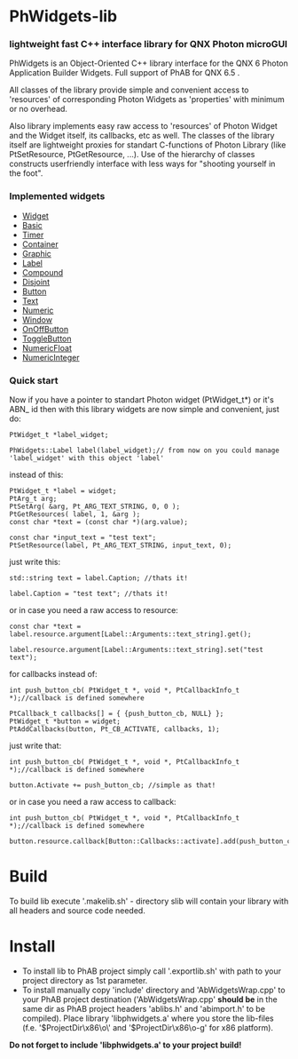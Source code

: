 # PhWidgets-lib
### lightweight fast C++ interface library for QNX Photon microGUI


PhWidgets is an Object-Oriented C++ library interface for the QNX 6 Photon Application Builder Widgets. Full support of PhAB for QNX 6.5 .

All classes of the library provide simple and convenient access to 'resources' of corresponding Photon Widgets as 'properties' with minimum or no overhead. 

Also library implements easy raw access to 'resources' of Photon Widget and the Widget itself, its callbacks, etc as well. The classes of the library itself are lightweight proxies for standart C-functions of Photon Library (like PtSetResource, PtGetResource, ...). Use of the hierarchy of classes constructs userfriendly interface with less ways for "shooting yourself in the foot".

### Implemented widgets ###

* [Widget](https://oktonion.github.io/PhWidgets-lib/html/class_ph_widgets_1_1_widget.html)
* [Basic](https://oktonion.github.io/PhWidgets-lib/html/class_ph_widgets_1_1_basic.html)
* [Timer](https://oktonion.github.io/PhWidgets-lib/html/class_ph_widgets_1_1_timer.html)
* [Container](https://oktonion.github.io/PhWidgets-lib/html/class_ph_widgets_1_1_container.html)
* [Graphic](https://oktonion.github.io/PhWidgets-lib/html/class_ph_widgets_1_1_graphic.html)
* [Label](https://oktonion.github.io/PhWidgets-lib/html/class_ph_widgets_1_1_label.html)
* [Compound](https://oktonion.github.io/PhWidgets-lib/html/class_ph_widgets_1_1_compound.html)
* [Disjoint](https://oktonion.github.io/PhWidgets-lib/html/class_ph_widgets_1_1_disjoint.html)
* [Button](https://oktonion.github.io/PhWidgets-lib/html/class_ph_widgets_1_1_button.html)
* [Text](https://oktonion.github.io/PhWidgets-lib/html/class_ph_widgets_1_1_text.html)
* [Numeric](https://oktonion.github.io/PhWidgets-lib/html/class_ph_widgets_1_1_numeric.html)
* [Window](https://oktonion.github.io/PhWidgets-lib/html/class_ph_widgets_1_1_window.html)
* [OnOffButton](https://oktonion.github.io/PhWidgets-lib/html/class_ph_widgets_1_1_on_off_button.html)
* [ToggleButton](https://oktonion.github.io/PhWidgets-lib/html/class_ph_widgets_1_1_toggle_button.html)
* [NumericFloat](https://oktonion.github.io/PhWidgets-lib/html/class_ph_widgets_1_1_numeric_float.html)
* [NumericInteger](https://oktonion.github.io/PhWidgets-lib/html/class_ph_widgets_1_1_numeric_integer.html)

### Quick start ###

Now if you have a pointer to standart Photon widget (PtWidget_t*) or it's ABN_ id then with this library widgets are now simple and convenient, just do:
```
PtWidget_t *label_widget;

PhWidgets::Label label(label_widget);// from now on you could manage 'label_widget' with this object 'label'
```

instead of this:
```
PtWidget_t *label = widget;
PtArg_t arg;
PtSetArg( &arg, Pt_ARG_TEXT_STRING, 0, 0 );
PtGetResources( label, 1, &arg );
const char *text = (const char *)(arg.value);

const char *input_text = "test text";
PtSetResource(label, Pt_ARG_TEXT_STRING, input_text, 0);
```

just write this:
```
std::string text = label.Caption; //thats it!

label.Caption = "test text"; //thats it!
```

or in case you need a raw access to resource:
```
const char *text = label.resource.argument[Label::Arguments::text_string].get();

label.resource.argument[Label::Arguments::text_string].set("test text");
```

for callbacks instead of:
```
int push_button_cb( PtWidget_t *, void *, PtCallbackInfo_t *);//callback is defined somewhere

PtCallback_t callbacks[] = { {push_button_cb, NULL} };
PtWidget_t *button = widget;
PtAddCallbacks(button, Pt_CB_ACTIVATE, callbacks, 1);
```

just write that:
```
int push_button_cb( PtWidget_t *, void *, PtCallbackInfo_t *);//callback is defined somewhere

button.Activate += push_button_cb; //simple as that!
```

or in case you need a raw access to callback:
```
int push_button_cb( PtWidget_t *, void *, PtCallbackInfo_t *);//callback is defined somewhere

button.resource.callback[Button::Callbacks::activate].add(push_button_cb);
```

# Build
To build lib execute '.makelib.sh' - directory slib will contain your library with all headers and source code needed.

# Install
- To install lib to PhAB project simply call '.exportlib.sh' with path to your project directory as 1st parameter. 
- To install manually copy 'include' directory and 'AbWidgetsWrap.cpp' to your PhAB project destination ('AbWidgetsWrap.cpp' **should be** in the same dir as PhAB project headers 'ablibs.h' and 'abimport.h' to be compiled). Place library 'libphwidgets.a' where you store the lib-files (f.e. '$ProjectDir\x86\o\' and '$ProjectDir\x86\o-g\' for x86 platform). 

**Do not forget to include 'libphwidgets.a' to your project build!**

